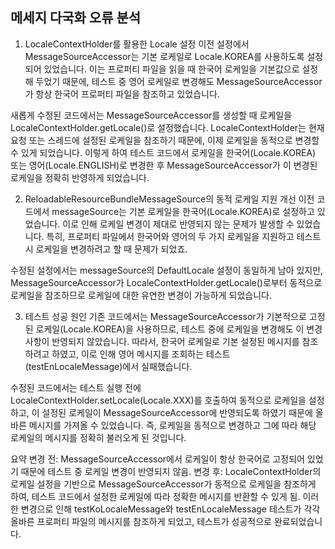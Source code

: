 ## 메세지 다국화 오류 분석

1. LocaleContextHolder를 활용한 Locale 설정
   이전 설정에서 MessageSourceAccessor는 기본 로케일로 Locale.KOREA를 사용하도록 설정되어 있었습니다. 이는 프로퍼티 파일을 읽을 때 한국어 로케일을 기본값으로 설정해 두었기 때문에, 테스트 중 영어 로케일로 변경해도 MessageSourceAccessor가 항상 한국어 프로퍼티 파일을 참조하고 있었습니다.

새롭게 수정된 코드에서는 MessageSourceAccessor를 생성할 때 로케일을 LocaleContextHolder.getLocale()로 설정했습니다. LocaleContextHolder는 현재 요청 또는 스레드에 설정된 로케일을 참조하기 때문에, 이제 로케일을 동적으로 변경할 수 있게 되었습니다. 이렇게 하여 테스트 코드에서 로케일을 한국어(Locale.KOREA) 또는 영어(Locale.ENGLISH)로 변경한 후 MessageSourceAccessor가 이 변경된 로케일을 정확히 반영하게 되었습니다.

2. ReloadableResourceBundleMessageSource의 동적 로케일 지원 개선
   이전 코드에서 messageSource는 기본 로케일을 한국어(Locale.KOREA)로 설정하고 있었습니다. 이로 인해 로케일 변경이 제대로 반영되지 않는 문제가 발생할 수 있었습니다. 특히, 프로퍼티 파일에서 한국어와 영어의 두 가지 로케일을 지원하고 테스트 시 로케일을 변경하려고 할 때 문제가 되었죠.

수정된 설정에서는 messageSource의 DefaultLocale 설정이 동일하게 남아 있지만, MessageSourceAccessor가 LocaleContextHolder.getLocale()로부터 동적으로 로케일을 참조하므로 로케일에 대한 유연한 변경이 가능하게 되었습니다.

3. 테스트 성공 원인
   기존 코드에서는 MessageSourceAccessor가 기본적으로 고정된 로케일(Locale.KOREA)을 사용하므로, 테스트 중에 로케일을 변경해도 이 변경 사항이 반영되지 않았습니다. 따라서, 한국어 로케일로 기본 설정된 메시지를 참조하려고 하였고, 이로 인해 영어 메시지를 조회하는 테스트(testEnLocaleMessage)에서 실패했습니다.

수정된 코드에서는 테스트 실행 전에 LocaleContextHolder.setLocale(Locale.XXX)를 호출하여 동적으로 로케일을 설정하고, 이 설정된 로케일이 MessageSourceAccessor에 반영되도록 하였기 때문에 올바른 메시지를 가져올 수 있었습니다. 즉, 로케일을 동적으로 변경하고 그에 따라 해당 로케일의 메시지를 정확히 불러오게 된 것입니다.

요약
변경 전: MessageSourceAccessor에서 로케일이 항상 한국어로 고정되어 있었기 때문에 테스트 중 로케일 변경이 반영되지 않음.
변경 후: LocaleContextHolder의 로케일 설정을 기반으로 MessageSourceAccessor가 동적으로 로케일을 참조하게 하여, 테스트 코드에서 설정한 로케일에 따라 정확한 메시지를 반환할 수 있게 됨.
이러한 변경으로 인해 testKoLocaleMessage와 testEnLocaleMessage 테스트가 각각 올바른 프로퍼티 파일의 메시지를 참조하게 되었고, 테스트가 성공적으로 완료되었습니다.




